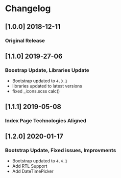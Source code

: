 # Changelog


## [1.0.0] 2018-12-11
### Original Release

## [1.1.0] 2019-27-06
### Boostrap Update, Libraries Update
- Bootstrap updated to `4.3.1`
- libraries updated to latest versions
- fixed _icons.scss calc()

## [1.1.1] 2019-05-08
### Index Page Technologies Aligned

## [1.2.0] 2020-01-17
### Bootstrap Update, Fixed issues, Improvments
- Bootstrap updated to `4.4.1`
- Add RTL Support
- Add DateTimePicker

